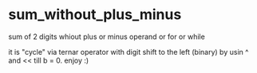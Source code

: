 # sum_without_plus_minus
sum of 2 digits whiout plus or minus operand or for or while

it is "cycle" via ternar operator with digit shift to the left (binary) by usin ^ and << till b = 0.
enjoy :)
